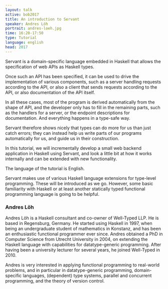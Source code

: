 ```yaml
---
layout: talk
active: bob2017
title: An introduction to Servant
speaker: Andres Löh
portrait: andres-loeh.jpg
time: 16:20-17:50
type: Tutorial
language: english
head: 2017
---
```


Servant is a domain-specific language embedded in Haskell
that allows the specification of web APIs as Haskell types.

Once such an API has been specified, it can be used to
drive the implementation of various components, such as
a server handling requests according to the API, or also
a client that sends requests according to the API, or
also documentation of the API itself.

In all these cases, most of the program is derived
automatically from the shape of API, and the developer only
has to fill in the remaining parts, such as the handlers
for a server, or the endpoint descriptions for
documentation. And everything happens in a type-safe way.

Servant therefore shows nicely that types can do more for
us than just catch errors; they can instead help us write
parts of our programs automatically for us, and guide us
in their construction.

In this tutorial, we will incrementally develop a small
web backend application in Haskell using Servant, and look
a little bit at how it works internally and can be extended
with new functionality.

The language of the tutorial is English.

Servant makes use of various Haskell language extensions
for type-level programming. These will be introduced as we
go. However, some basic familiarity with Haskell or at least
another statically typed functional programming language is
going to be helpful.

### Andres Löh

Andres Löh is a Haskell consultant and co-owner of Well-Typed LLP. He is based
in Regensburg, Germany. He started using Haskell in 1997, when being an
undergraduate student of mathematics in Konstanz, and has been an enthusiastic
functional programmer ever since. Andres obtained a PhD in Computer Science
from Utrecht University in 2004, on extending the Haskell language with
capabilities for datatype-generic programming. After having been a university
lecturer for several years, he joined Well-Typed in 2010. 
 
Andres is very interested in applying functional programming to real-world
problems, and in particular in datatype-generic programming, domain-specific
languages, (dependent) type systems, parallel and concurrent programming, and
the theory of version control. 
